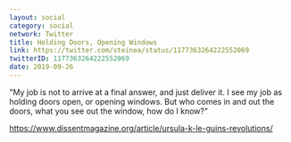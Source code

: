 ```yaml
---
layout: social
category: social
network: Twitter
title: Holding Doors, Opening Windows
link: https://twitter.com/steinea/status/1177363264222552069
twitterID: 1177363264222552069
date: 2019-09-26
---
```


"My job is not to arrive at a final answer, and just deliver it. I see my job as holding doors open, or opening windows. But who comes in and out the doors, what you see out the window, how do I know?"

https://www.dissentmagazine.org/article/ursula-k-le-guins-revolutions/
